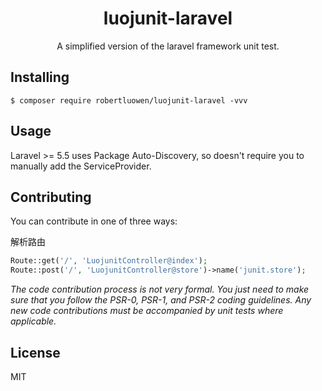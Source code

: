 <h1 align="center"> luojunit-laravel </h1>

<p align="center"> A simplified version of the laravel framework unit test.</p>


## Installing

```shell
$ composer require robertluowen/luojunit-laravel -vvv
```

## Usage

Laravel >= 5.5 uses Package Auto-Discovery, so doesn't require you to manually add the ServiceProvider.

## Contributing

You can contribute in one of three ways:

解析路由
```php
Route::get('/', 'LuojunitController@index');
Route::post('/', 'LuojunitController@store')->name('junit.store');
```

_The code contribution process is not very formal. You just need to make sure that you follow the PSR-0, PSR-1, and PSR-2 coding guidelines. Any new code contributions must be accompanied by unit tests where applicable._

## License

MIT